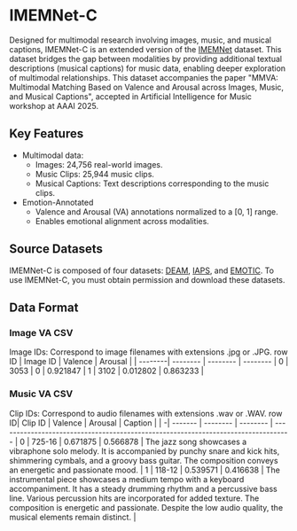 # IMEMNet-C
Designed for multimodal research involving images, music, and musical captions, IMEMNet-C is an extended version of the [IMEMNet](https://github.com/linkAmy/IMEMNet/) dataset. This dataset bridges the gap between modalities by providing additional textual descriptions (musical captions) for music data, enabling deeper exploration of multimodal relationships. This dataset accompanies the paper "MMVA: Multimodal Matching Based on Valence and Arousal across Images, Music, and Musical Captions", accepted in Artificial Intelligence for Music workshop at AAAI 2025.

## Key Features
- Multimodal data:
    - Images: 24,756 real-world images.
    - Music Clips: 25,944 music clips.
    - Musical Captions: Text descriptions corresponding to the music clips.
- Emotion-Annotated
    - Valence and Arousal (VA) annotations normalized to a [0, 1] range.
    - Enables emotional alignment across modalities.

## Source Datasets
IMEMNet-C is composed of four datasets: 
[DEAM](https://cvml.unige.ch/databases/DEAM/), [IAPS](https://www.imageemotion.org/), and [EMOTIC](https://s3.sunai.uoc.edu/emotic/index.html). To use IMEMNet-C, you must obtain permission and download these datasets.

## Data Format
### Image VA CSV
Image IDs: Correspond to image filenames with extensions .jpg or .JPG.
row ID | Image ID | Valence  | Arousal  |
| --------| -------- | -------- | -------- |
0 | 3053     | 0        | 0.921847 |
1 | 3102     | 0.012802 | 0.863233 |

### Music VA CSV
Clip IDs: Correspond to audio filenames with extensions .wav or .WAV.
row ID| Clip ID  | Valence  | Arousal  | Caption                                                                            |
| -| ------- | -------- | -------- | ---------------------------------------------------------------------------------- |
0  | 725-16   | 0.671875 | 0.566878 | The jazz song showcases a vibraphone solo melody. It is accompanied by punchy snare and kick hits, shimmering cymbals, and a groovy bass guitar. The composition conveys an energetic and passionate mood.     |
1 | 118-12   | 0.539571 | 0.416638 | The instrumental piece showcases a medium tempo with a keyboard accompaniment. It has a steady drumming rhythm and a percussive bass line. Various percussion hits are incorporated for added texture. The composition is energetic and passionate. Despite the low audio quality, the musical elements remain distinct. |

